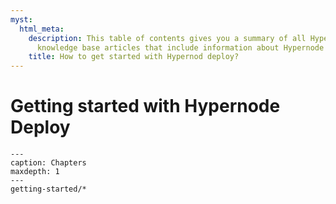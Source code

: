 ```yaml
---
myst:
  html_meta:
    description: This table of contents gives you a summary of all Hypernode platform
      knowledge base articles that include information about Hypernode Deploy.
    title: How to get started with Hypernod deploy?
---
```


# Getting started with Hypernode Deploy

```{toctree}
---
caption: Chapters
maxdepth: 1
---
getting-started/*
```
